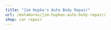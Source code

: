 ```yaml
---
title: "Jim Hupka's Auto Body Repair"
url: /matamoras/jim-hupkas-auto-body-repair/
shop: car repair
---
```

